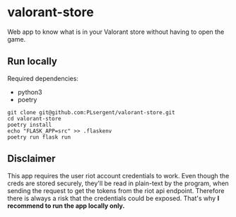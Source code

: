 # valorant-store
Web app to know what is in your Valorant store without having to open the game.

## Run locally

Required dependencies:
- python3
- poetry

```
git clone git@github.com:PLsergent/valorant-store.git
cd valorant-store
poetry install
echo "FLASK_APP=src" >> .flaskenv
poetry run flask run
```

## Disclaimer

This app requires the user riot account credentials to work. Even though the creds are stored securely, they'll be read in plain-text by the program, when sending the request to get the tokens from the riot api endpoint. Therefore there is always a risk that the credentials could be exposed. That's why **I recommend to run the app locally only.**